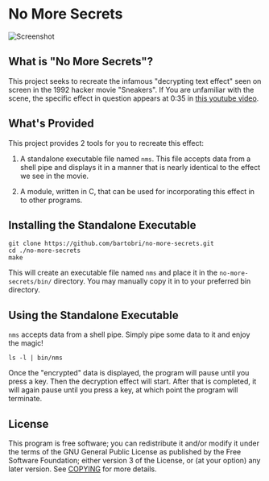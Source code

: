 No More Secrets
===============

![Screenshot](http://www.tackboard.world/no_more_secrets.gif)

What is "No More Secrets"?
--------------------------

This project seeks to recreate the infamous "decrypting text effect" seen on screen in the 1992 hacker
movie "Sneakers". If You are unfamiliar with the scene, the specific effect in question appears at
0:35 in [this youtube video](https://www.youtube.com/watch?v=F5bAa6gFvLs).

What's Provided
---------------

This project provides 2 tools for you to recreate this effect:

1. A standalone executable file named `nms`. This file accepts data from a shell pipe and displays it in a manner that is nearly identical to the effect we see in the movie.

2. A module, written in C, that can be used for incorporating this effect in to other programs.

Installing the Standalone Executable
------------------------------------
```
git clone https://github.com/bartobri/no-more-secrets.git
cd ./no-more-secrets
make
```

This will create an executable file named `nms` and place it in the `no-more-secrets/bin/` directory.
You may manually copy it in to your preferred bin directory.

Using the Standalone Executable
-------------------------------

`nms` accepts data from a shell pipe. Simply pipe some data to it and enjoy the magic!
```
ls -l | bin/nms
```
Once the "encrypted" data is displayed, the program will pause until you press a key. Then the
decryption effect will start. After that is completed, it will again pause until
you press a key, at which point the program will terminate.

License
-------

This program is free software; you can redistribute it and/or modify it under the terms of the GNU
General Public License as published by the Free Software Foundation; either version 3 of the License,
or (at your option) any later version.  See [COPYING](COPYING) for more details.
